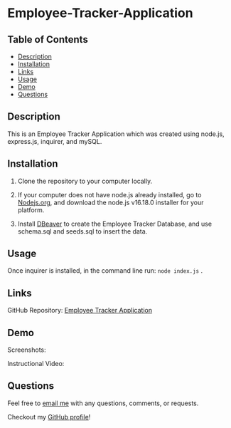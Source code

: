 # Employee-Tracker-Application

## Table of Contents
* [Description](#description)
* [Installation](#installation)
* [Links](#links)
* [Usage](#usage)
* [Demo](#demo)
* [Questions](#questions)

## Description
This is an Employee Tracker Application which was created using node.js, express.js, inquirer, and mySQL. 

## Installation
1.  Clone the repository to your computer locally. 

2. If your computer does not have node.js already installed, go to [Nodejs.org](https://nodejs.org/en/download/), and download the node.js v16.18.0 installer for your platform.

3. Install [DBeaver](https://dbeaver.io/download/) to create the Employee Tracker Database, and use schema.sql and seeds.sql to insert the data.

## Usage

Once inquirer is installed, in the command line run:  `node index.js` .

## Links
GitHub Repository: [Employee Tracker Application](https://github.com/kdrummond528/Employee-Tracker-App)


## Demo
Screenshots: 

Instructional Video: 

## Questions

Feel free to [email me](mailto:k.drummond528@gmail.com) with any questions, comments, or requests.

Checkout my [GitHub profile](https://github.com/kdrummond528)!